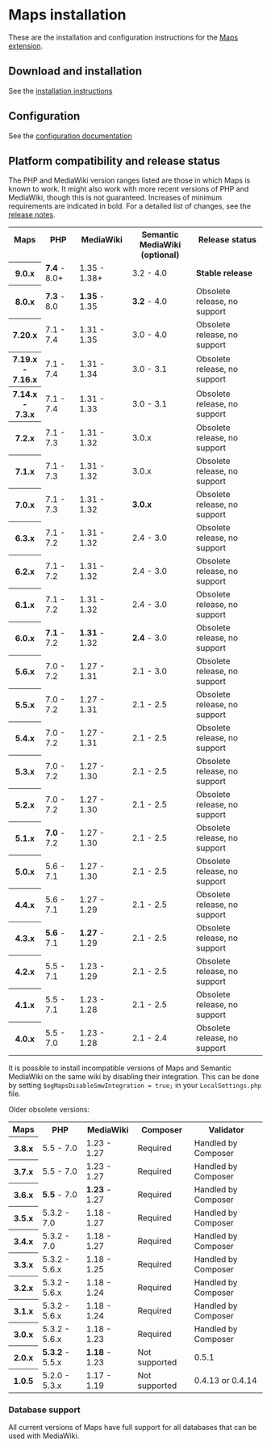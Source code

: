 # Maps installation

These are the installation and configuration instructions for the [Maps extension](README.md).

## Download and installation

See the [installation instructions](https://maps.extension.wiki/wiki/Installation)

## Configuration

See the [configuration documentation](https://maps.extension.wiki/wiki/Configuration)

## Platform compatibility and release status

The PHP and MediaWiki version ranges listed are those in which Maps is known to work. It might also
work with more recent versions of PHP and MediaWiki, though this is not guaranteed. Increases of
minimum requirements are indicated in bold. For a detailed list of changes, see the [release notes](RELEASE-NOTES.md).

<table>
	<tr>
		<th>Maps<br>&nbsp;</th>
		<th>PHP<br>&nbsp;</th>
		<th>MediaWiki<br>&nbsp;</th>
		<th>Semantic MediaWiki<br>(optional)</th>
		<th>Release status<br>&nbsp;</th>
	</tr>
	<tr>
		<th>9.0.x</th>
		<td><strong>7.4</strong> - 8.0+</td>
		<td>1.35 - 1.38+</td>
		<td>3.2 - 4.0</td>
		<td><strong>Stable release</strong></td>
	</tr>
	<tr>
		<th>8.0.x</th>
		<td><strong>7.3</strong> - 8.0</td>
		<td><strong>1.35</strong> - 1.35</td>
		<td><strong>3.2</strong> - 4.0</td>
		<td>Obsolete release, no support</td>
	</tr>
	<tr>
		<th>7.20.x</th>
		<td>7.1 - 7.4</td>
		<td>1.31 - 1.35</td>
		<td>3.0 - 4.0</td>
		<td>Obsolete release, no support</td>
	</tr>
	<tr>
		<th>7.19.x<br>-<br>7.16.x</th>
		<td>7.1 - 7.4</td>
		<td>1.31 - 1.34</td>
		<td>3.0 - 3.1</td>
		<td>Obsolete release, no support</td>
	</tr>
	<tr>
		<th>7.14.x<br>-<br>7.3.x</th>
		<td>7.1 - 7.4</td>
		<td>1.31 - 1.33</td>
		<td>3.0 - 3.1</td>
		<td>Obsolete release, no support</td>
	</tr>
	<tr>
		<th>7.2.x</th>
		<td>7.1 - 7.3</td>
		<td>1.31 - 1.32</td>
		<td>3.0.x</td>
		<td>Obsolete release, no support</td>
	</tr>
	<tr>
		<th>7.1.x</th>
		<td>7.1 - 7.3</td>
		<td>1.31 - 1.32</td>
		<td>3.0.x</td>
		<td>Obsolete release, no support</td>
	</tr>
	<tr>
		<th>7.0.x</th>
		<td>7.1 - 7.3</td>
		<td>1.31 - 1.32</td>
		<td><strong>3.0.x</strong></td>
		<td>Obsolete release, no support</td>
	</tr>
	<tr>
		<th>6.3.x</th>
		<td>7.1 - 7.2</td>
		<td>1.31 - 1.32</td>
		<td>2.4 - 3.0</td>
		<td>Obsolete release, no support</td>
	</tr>
	<tr>
		<th>6.2.x</th>
		<td>7.1 - 7.2</td>
		<td>1.31 - 1.32</td>
		<td>2.4 - 3.0</td>
		<td>Obsolete release, no support</td>
	</tr>
	<tr>
		<th>6.1.x</th>
		<td>7.1 - 7.2</td>
		<td>1.31 - 1.32</td>
		<td>2.4 - 3.0</td>
		<td>Obsolete release, no support</td>
	</tr>
	<tr>
		<th>6.0.x</th>
		<td><strong>7.1</strong> - 7.2</td>
		<td><strong>1.31</strong> - 1.32</td>
		<td><strong>2.4</strong> - 3.0</td>
		<td>Obsolete release, no support</td>
	</tr>
	<tr>
		<th>5.6.x</th>
		<td>7.0 - 7.2</td>
		<td>1.27 - 1.31</td>
		<td>2.1 - 3.0</td>
		<td>Obsolete release, no support</td>
	</tr>
	<tr>
		<th>5.5.x</th>
		<td>7.0 - 7.2</td>
		<td>1.27 - 1.31</td>
		<td>2.1 - 2.5</td>
		<td>Obsolete release, no support</td>
	</tr>
	<tr>
		<th>5.4.x</th>
		<td>7.0 - 7.2</td>
		<td>1.27 - 1.31</td>
		<td>2.1 - 2.5</td>
		<td>Obsolete release, no support</td>
	</tr>
	<tr>
		<th>5.3.x</th>
		<td>7.0 - 7.2</td>
		<td>1.27 - 1.30</td>
		<td>2.1 - 2.5</td>
		<td>Obsolete release, no support</td>
	</tr>
	<tr>
		<th>5.2.x</th>
		<td>7.0 - 7.2</td>
		<td>1.27 - 1.30</td>
		<td>2.1 - 2.5</td>
		<td>Obsolete release, no support</td>
	</tr>
	<tr>
		<th>5.1.x</th>
		<td><strong>7.0</strong> - 7.2</td>
		<td>1.27 - 1.30</td>
		<td>2.1 - 2.5</td>
		<td>Obsolete release, no support</td>
	</tr>
	<tr>
		<th>5.0.x</th>
		<td>5.6 - 7.1</td>
		<td>1.27 - 1.30</td>
		<td>2.1 - 2.5</td>
		<td>Obsolete release, no support</td>
	</tr>
	<tr>
		<th>4.4.x</th>
		<td>5.6 - 7.1</td>
		<td>1.27 - 1.29</td>
		<td>2.1 - 2.5</td>
		<td>Obsolete release, no support</td>
	</tr>
	<tr>
		<th>4.3.x</th>
		<td><strong>5.6</strong> - 7.1</td>
		<td><strong>1.27</strong> - 1.29</td>
		<td>2.1 - 2.5</td>
		<td>Obsolete release, no support</td>
	</tr>
	<tr>
		<th>4.2.x</th>
		<td>5.5 - 7.1</td>
		<td>1.23 - 1.29</td>
		<td>2.1 - 2.5</td>
		<td>Obsolete release, no support</td>
	</tr>
	<tr>
		<th>4.1.x</th>
		<td>5.5 - 7.1</td>
		<td>1.23 - 1.28</td>
		<td>2.1 - 2.5</td>
		<td>Obsolete release, no support</td>
	</tr>
	<tr>
		<th>4.0.x</th>
		<td>5.5 - 7.0</td>
		<td>1.23 - 1.28</td>
		<td>2.1 - 2.4</td>
		<td>Obsolete release, no support</td>
	</tr>
</table>

It is possible to install incompatible versions of Maps and Semantic MediaWiki on the same wiki by disabling their integration.
This can be done by setting `$egMapsDisableSmwIntegration = true;` in your `LocalSettings.php` file.

Older obsolete versions:

<table>
	<tr>
		<th>Maps</th>
		<th>PHP</th>
		<th>MediaWiki</th>
		<th>Composer</th>
		<th>Validator</th>
	</tr>
		<tr>
		<th>3.8.x</th>
		<td>5.5 - 7.0</td>
		<td>1.23 - 1.27</td>
		<td>Required</td>
		<td>Handled by Composer</td>
	</tr>
	<tr>
		<th>3.7.x</th>
		<td>5.5 - 7.0</td>
		<td>1.23 - 1.27</td>
		<td>Required</td>
		<td>Handled by Composer</td>
	</tr>
	<tr>
		<th>3.6.x</th>
		<td><strong>5.5</strong> - 7.0</td>
		<td><strong>1.23</strong> - 1.27</td>
		<td>Required</td>
		<td>Handled by Composer</td>
	</tr>
	<tr>
		<th>3.5.x</th>
		<td>5.3.2 - 7.0</td>
		<td>1.18 - 1.27</td>
		<td>Required</td>
		<td>Handled by Composer</td>
	</tr>
	<tr>
		<th>3.4.x</th>
		<td>5.3.2 - 7.0</td>
		<td>1.18 - 1.27</td>
		<td>Required</td>
		<td>Handled by Composer</td>
	</tr>
	<tr>
		<th>3.3.x</th>
		<td>5.3.2 - 5.6.x</td>
		<td>1.18 - 1.25</td>
		<td>Required</td>
		<td>Handled by Composer</td>
	</tr>
	<tr>
		<th>3.2.x</th>
		<td>5.3.2 - 5.6.x</td>
		<td>1.18 - 1.24</td>
		<td>Required</td>
		<td>Handled by Composer</td>
	</tr>
	<tr>
		<th>3.1.x</th>
		<td>5.3.2 - 5.6.x</td>
		<td>1.18 - 1.24</td>
		<td>Required</td>
		<td>Handled by Composer</td>
	</tr>
	<tr>
		<th>3.0.x</th>
		<td>5.3.2 - 5.6.x</td>
		<td>1.18 - 1.23</td>
		<td>Required</td>
		<td>Handled by Composer</td>
	</tr>
	<tr>
		<th>2.0.x</th>
		<td><strong>5.3.2</strong> - 5.5.x</td>
		<td><strong>1.18</strong> - 1.23</td>
		<td>Not supported</td>
		<td>0.5.1</td>
	</tr>
	<tr>
		<th>1.0.5</th>
		<td>5.2.0 - 5.3.x</td>
		<td>1.17 - 1.19</td>
		<td>Not supported</td>
		<td>0.4.13 or 0.4.14</td>
	</tr>
</table>

### Database support

All current versions of Maps have full support for all databases that can be used with MediaWiki.
